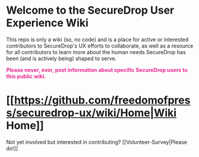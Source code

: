 # Welcome to the SecureDrop User Experience Wiki 

<p>This repo is only a wiki (so, no code) and is a place for active or interested contributors to SecureDrop's UX efforts to collaborate, as well as a resource for all contributors to learn more about the human needs SecureDrop has been (and is actively being) shaped to serve.</p>

<p style="font-weight:bold; color:#ea278f;">Please never, ever, post information about specific SecureDrop users to this public wiki.</p> 
  
# [[https://github.com/freedomofpress/securedrop-ux/wiki/Home|Wiki Home]] 
Not yet involved but interested in contributing? [[Volunteer-Survey|Please do!]] 
